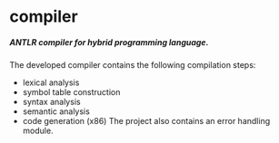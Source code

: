 # compiler

##### ANTLR compiler for hybrid programming language.
The developed compiler contains the following compilation steps:
- lexical analysis
- symbol table construction
- syntax analysis
- semantic analysis
- code generation (x86)
The project also contains an error handling module.
